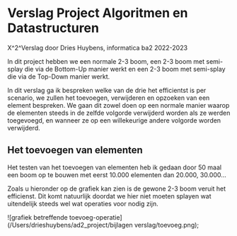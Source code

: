 # Verslag Project Algoritmen en Datastructuren

X^2^Verslag door Dries Huybens, informatica ba2 2022-2023



In dit project hebben we een normale 2-3 boom, een 2-3 boom met semi-splay die via de Bottom-Up manier werkt en een 2-3 boom met semi-splay die via de Top-Down manier werkt.

In dit verslag ga ik bespreken welke van de drie het efficientst is per scenario, we zullen het toevoegen, verwijderen en opzoeken van een element bespreken. We gaan dit zowel doen op een normale manier waarop de elementen steeds in de zelfde volgorde verwijderd worden als ze werden toegevoegd, en wanneer ze op een willekeurige andere volgorde worden verwijderd.

## Het toevoegen van elementen

Het testen van het toevoegen van elementen heb ik gedaan door 50 maal een boom op te bouwen met eerst 10.000 elementen dan 20.000, 30.000... 

Zoals u hieronder op de grafiek kan zien is de gewone 2-3 boom veruit het efficienst. Dit komt natuurlijk doordat we hier niet moeten splayen wat uitendelijk steeds wel wat operaties voor nodig zijn. 


![grafiek betreffende toevoeg-operatie](/Users/drieshuybens/ad2_project/bijlagen verslag/toevoeg.png);